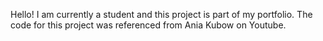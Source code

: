Hello! I am currently a student and this project is part of my portfolio. The code for this project was referenced from Ania Kubow on Youtube.
